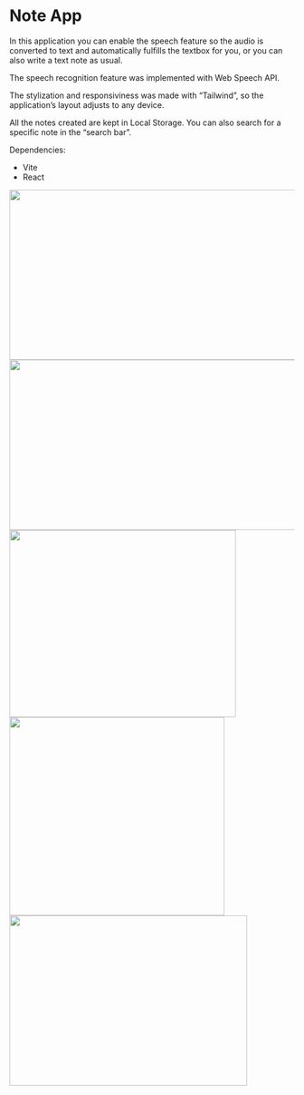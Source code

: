<h1>Note App</h1>

In this application you can enable the speech feature so the audio is converted to text and automatically fulfills the textbox for you, or you can also write a text note as usual.

The speech recognition feature was implemented with Web Speech API.

The stylization and responsiviness was made with “Tailwind”, so the application’s layout adjusts to any device.

All the notes created are kept in Local Storage. You can also search for a specific note in the “search bar”.

Dependencies:
 - Vite
 - React

<img src="https://github.com/carlosseveriano3/note-app-with-speech-recognition/assets/158230882/24c08a7f-b514-4723-a4a9-8be2fda0e076" width="530px" height="300px">
<img src="https://github.com/carlosseveriano3/note-app-with-speech-recognition/assets/158230882/7be7861d-07b5-45e5-b5da-eed8f1d0f225" width="530px" height="300px"> <br />
<img src="https://github.com/carlosseveriano3/note-app-with-speech-recognition/assets/158230882/382c0a64-7119-49b7-aabc-07fc8568f835" width="400px" height="330px"> <br />
<img src="https://github.com/carlosseveriano3/note-app-with-speech-recognition/assets/158230882/f060b914-e151-4f19-a084-c4894352120c" width="380px" height="350px"> <br />
<img src="https://github.com/carlosseveriano3/note-app-with-speech-recognition/assets/158230882/ba64ed12-d529-4cd2-8254-7773eb0d42be" width="420px" height="300px">
